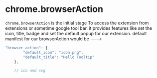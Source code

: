 # chrome.browserAction

`chrome.browserAction` is the initial stage To access the extension from extensions or sometime google tool bar. it provides features like set the icon, title, badge and set the default popup for our extension. default manifest for our browserAction would be --->

```js
"browser_action": {
		"default_icon": "icon.png",
		"default_title": "Hello Tooltip"
	},

	// ico and svg